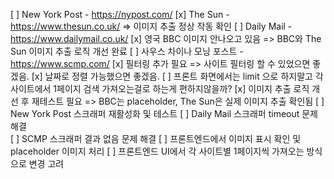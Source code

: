 [ ] New York Post - https://nypost.com/
[x] The Sun - https://www.thesun.co.uk/ => 이미지 추출 정상 작동 확인
[ ] Daily Mail - https://www.dailymail.co.uk/
[x] 영국 BBC 이미지 안나오고 있음 => BBC와 The Sun 이미지 추출 로직 개선 완료
[ ] 사우스 차이나 모닝 포스트 - https://www.scmp.com/
[x] 필터링 추가 필요 => 사이트 필터링 할 수 있었으면 좋겠음.
[x] 날짜로 정렬 가능했으면 좋겠음.
[ ] 프론트 화면에서는 limit 으로 하지말고 각 사이트에서 1페이지 검색 가져오는걸로 하는게 편하지않을까?
[x] 이미지 추출 로직 개선 후 재테스트 필요 => BBC는 placeholder, The Sun은 실제 이미지 추출 확인됨
[ ] New York Post 스크래퍼 재활성화 및 테스트
[ ] Daily Mail 스크래퍼 timeout 문제 해결  
[ ] SCMP 스크래퍼 결과 없음 문제 해결
[ ] 프론트엔드에서 이미지 표시 확인 및 placeholder 이미지 처리
[ ] 프론트엔드 UI에서 각 사이트별 1페이지씩 가져오는 방식으로 변경 고려